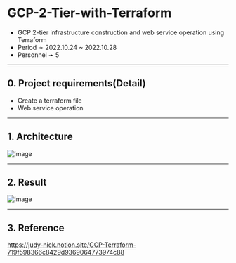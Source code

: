 # GCP-2-Tier-with-Terraform
* GCP 2-tier infrastructure construction and web service operation using Terraform
* Period ➛ 2022.10.24 ~ 2022.10.28
* Personnel ➛ 5

----
## 0. Project requirements(Detail)
* Create a terraform file
* Web service operation

----
## 1. Architecture
![image](https://user-images.githubusercontent.com/110655818/217743821-456ca202-8a15-4198-819d-f52852b1ecc2.png)

----
## 2. Result
![image](https://user-images.githubusercontent.com/110655818/217744120-56f8492a-2f89-498f-aefd-d0e82d143743.png)

----
## 3. Reference
https://judy-nick.notion.site/GCP-Terraform-719f598366c8429d9369064773974c88
